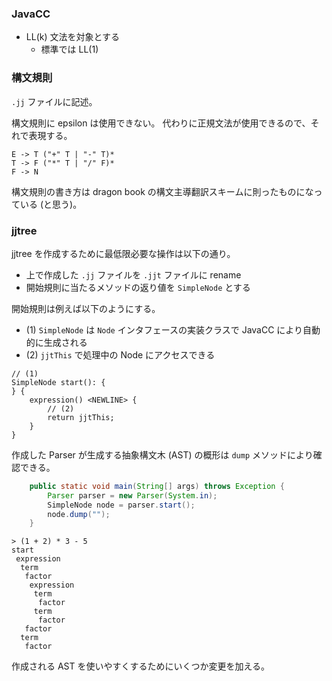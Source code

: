### JavaCC

- LL(k) 文法を対象とする
  - 標準では LL(1)

### 構文規則

`.jj` ファイルに記述。

構文規則に epsilon は使用できない。
代わりに正規文法が使用できるので、それで表現する。

```
E -> T ("+" T | "-" T)*
T -> F ("*" T | "/" F)*
F -> N
```

構文規則の書き方は dragon book の構文主導翻訳スキームに則ったものになっている (と思う)。

### jjtree

jjtree を作成するために最低限必要な操作は以下の通り。

- 上で作成した `.jj` ファイルを `.jjt` ファイルに rename
- 開始規則に当たるメソッドの返り値を `SimpleNode` とする

開始規則は例えば以下のようにする。

- (1) `SimpleNode` は `Node` インタフェースの実装クラスで JavaCC により自動的に生成される
- (2) `jjtThis` で処理中の Node にアクセスできる

```
// (1)
SimpleNode start(): {
} {
    expression() <NEWLINE> {
        // (2) 
        return jjtThis;
    }
}
```

作成した Parser が生成する抽象構文木 (AST) の概形は `dump` メソッドにより確認できる。

```java
    public static void main(String[] args) throws Exception {
        Parser parser = new Parser(System.in);
        SimpleNode node = parser.start();
        node.dump("");
    }
```

```
> (1 + 2) * 3 - 5
start
 expression
  term
   factor
    expression
     term
      factor
     term
      factor
   factor
  term
   factor
```

作成される AST を使いやすくするためにいくつか変更を加える。
